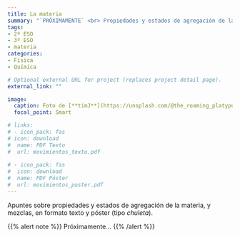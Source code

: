 ```yaml
---
title: La materia
summary: "`PRÓXIMAMENTE` <br> Propiedades y estados de agregación de la materia. Mezclas."
tags:
- 2º ESO
- 3º ESO
- materia
categories:
- Física
- Química

# Optional external URL for project (replaces project detail page).
external_link: ""

image:
  caption: Foto de [**timJ**](https://unsplash.com/@the_roaming_platypus) en [Unsplash](https://unsplash.com)
  focal_point: Smart

# links:
# - icon_pack: fas
# icon: download
#  name: PDF Texto
#  url: movimientos_texto.pdf
  
# - icon_pack: fas
#  icon: download
#  name: PDF Póster
#  url: movimientos_poster.pdf  
---
```


Apuntes sobre propiedades y estados de agregación de la materia, y mezclas, en formato texto y póster (tipo _chuleta_).

{{% alert note %}}
Próximamente...
{{% /alert %}}